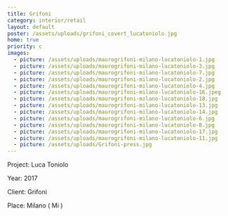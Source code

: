 ```yaml
---
title: Grifoni
category: interior/retail
layout: default
poster: /assets/uploads/grifoni_covert_lucatoniolo.jpg
home: true
priority: c
images:
  - picture: /assets/uploads/maurogrifoni-milano-lucatoniolo-1.jpg
  - picture: /assets/uploads/maurogrifoni-milano-lucatoniolo-3.jpg
  - picture: /assets/uploads/maurogrifoni-milano-lucatoniolo-7.jpg
  - picture: /assets/uploads/maurogrifoni-milano-lucatoniolo-2.jpg
  - picture: /assets/uploads/maurogrifoni-milano-lucatoniolo-4.jpg
  - picture: /assets/uploads/maurogrifoni-milano-lucatoniolo-16.jpeg
  - picture: /assets/uploads/maurogrifoni-milano-lucatoniolo-18.jpg
  - picture: /assets/uploads/maurogrifoni-milano-lucatoniolo-13.jpg
  - picture: /assets/uploads/maurogrifoni-milano-lucatoniolo-14.jpg
  - picture: /assets/uploads/maurogrifoni-milano-lucatoniolo-6.jpg
  - picture: /assets/uploads/maurogrifoni-milano-lucatoniolo-8.jpg
  - picture: /assets/uploads/maurogrifoni-milano-lucatoniolo-17.jpg
  - picture: /assets/uploads/maurogrifoni-milano-lucatoniolo-11.jpg
  - picture: /assets/uploads/Grifoni-press.jpg
---
```

Project: Luca Toniolo

Year: 2017

Client: Grifoni

Place: Milano ( Mi )






